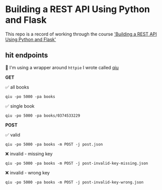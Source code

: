# Building a REST API Using Python and Flask

This repo is a record of working through the course ['Building a REST API Using Python and Flask'](https://app.pluralsight.com/library/courses/python-flask-rest-api/table-of-contents)

## hit endpoints

📍 I'm using a wrapper around `httpie` I wrote called [qiu](https://github.com/zachvalenta/util-scripts)

__GET__

✅ all books
```
qiu -po 5000 -pa books
```

✅ single book
```
qiu -po 5000 -pa books/0374533229
```

__POST__

✅ valid
```
qiu -po 5000 -pa books -m POST -j post.json
```

❌ invalid - missing key
```
qiu -po 5000 -pa books -m POST -j post-invalid-key-missing.json
```

❌ invalid - wrong key
```
qiu -po 5000 -pa books -m POST -j post-invalid-key-wrong.json
```
